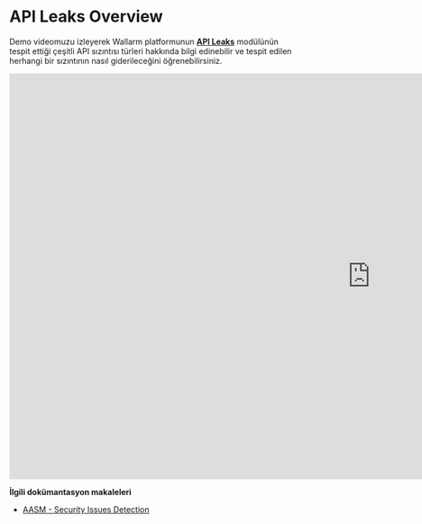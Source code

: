 # API Leaks Overview

Demo videomuzu izleyerek Wallarm platformunun [**API Leaks**](../api-attack-surface/security-issues.md) modülünün tespit ettiği çeşitli API sızıntısı türleri hakkında bilgi edinebilir ve tespit edilen herhangi bir sızıntının nasıl giderileceğini öğrenebilirsiniz.

<div class="video-wrapper">
  <iframe width="1280" height="720" src="https://www.youtube.com/embed/Xfezb0WdNMY" frameborder="0" allow="accelerometer; autoplay; encrypted-media; gyroscope; picture-in-picture" allowfullscreen></iframe>
</div>

**İlgili dokümantasyon makaleleri**

* [AASM - Security Issues Detection](../api-attack-surface/security-issues.md)
